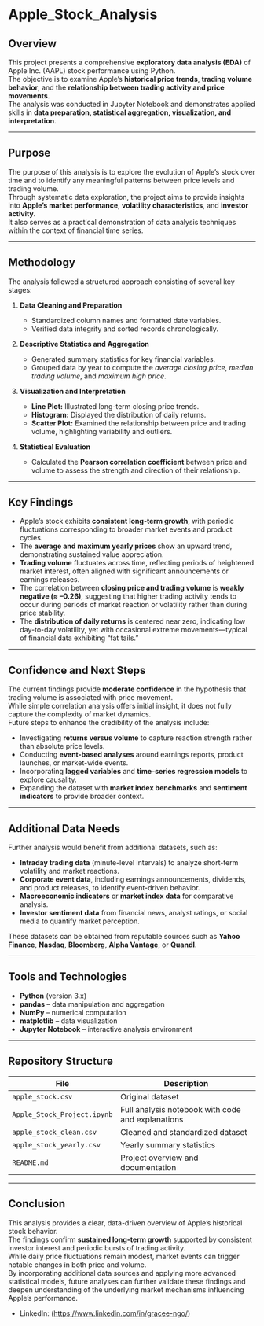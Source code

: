 # Apple_Stock_Analysis
## Overview
This project presents a comprehensive **exploratory data analysis (EDA)** of Apple Inc. (AAPL) stock performance using Python.  
The objective is to examine Apple’s **historical price trends**, **trading volume behavior**, and the **relationship between trading activity and price movements**.  
The analysis was conducted in Jupyter Notebook and demonstrates applied skills in **data preparation, statistical aggregation, visualization, and interpretation**.

---

## Purpose
The purpose of this analysis is to explore the evolution of Apple’s stock over time and to identify any meaningful patterns between price levels and trading volume.  
Through systematic data exploration, the project aims to provide insights into **Apple’s market performance**, **volatility characteristics**, and **investor activity**.  
It also serves as a practical demonstration of data analysis techniques within the context of financial time series.

---

## Methodology
The analysis followed a structured approach consisting of several key stages:

1. **Data Cleaning and Preparation**  
   - Standardized column names and formatted date variables.  
   - Verified data integrity and sorted records chronologically.  

2. **Descriptive Statistics and Aggregation**  
   - Generated summary statistics for key financial variables.  
   - Grouped data by year to compute the *average closing price*, *median trading volume*, and *maximum high price*.  

3. **Visualization and Interpretation**  
   - **Line Plot:** Illustrated long-term closing price trends.  
   - **Histogram:** Displayed the distribution of daily returns.  
   - **Scatter Plot:** Examined the relationship between price and trading volume, highlighting variability and outliers.  

4. **Statistical Evaluation**  
   - Calculated the **Pearson correlation coefficient** between price and volume to assess the strength and direction of their relationship.

---

## Key Findings
- Apple’s stock exhibits **consistent long-term growth**, with periodic fluctuations corresponding to broader market events and product cycles.  
- The **average and maximum yearly prices** show an upward trend, demonstrating sustained value appreciation.  
- **Trading volume** fluctuates across time, reflecting periods of heightened market interest, often aligned with significant announcements or earnings releases.  
- The correlation between **closing price and trading volume** is **weakly negative (≈ –0.26)**, suggesting that higher trading activity tends to occur during periods of market reaction or volatility rather than during price stability.  
- The **distribution of daily returns** is centered near zero, indicating low day-to-day volatility, yet with occasional extreme movements—typical of financial data exhibiting “fat tails.”

---

## Confidence and Next Steps
The current findings provide **moderate confidence** in the hypothesis that trading volume is associated with price movement.  
While simple correlation analysis offers initial insight, it does not fully capture the complexity of market dynamics.  
Future steps to enhance the credibility of the analysis include:  
- Investigating **returns versus volume** to capture reaction strength rather than absolute price levels.  
- Conducting **event-based analyses** around earnings reports, product launches, or market-wide events.  
- Incorporating **lagged variables** and **time-series regression models** to explore causality.  
- Expanding the dataset with **market index benchmarks** and **sentiment indicators** to provide broader context.

---

## Additional Data Needs
Further analysis would benefit from additional datasets, such as:  
- **Intraday trading data** (minute-level intervals) to analyze short-term volatility and market reactions.  
- **Corporate event data**, including earnings announcements, dividends, and product releases, to identify event-driven behavior.  
- **Macroeconomic indicators** or **market index data** for comparative analysis.  
- **Investor sentiment data** from financial news, analyst ratings, or social media to quantify market perception.  

These datasets can be obtained from reputable sources such as **Yahoo Finance**, **Nasdaq**, **Bloomberg**, **Alpha Vantage**, or **Quandl**.

---

## Tools and Technologies
- **Python** (version 3.x)  
- **pandas** – data manipulation and aggregation  
- **NumPy** – numerical computation  
- **matplotlib** – data visualization  
- **Jupyter Notebook** – interactive analysis environment  

---

## Repository Structure
| File | Description |
|------|--------------|
| `apple_stock.csv` | Original dataset |
| `Apple_Stock_Project.ipynb` | Full analysis notebook with code and explanations |
| `apple_stock_clean.csv` | Cleaned and standardized dataset |
| `apple_stock_yearly.csv` | Yearly summary statistics |
| `README.md` | Project overview and documentation |

---

## Conclusion
This analysis provides a clear, data-driven overview of Apple’s historical stock behavior.  
The findings confirm **sustained long-term growth** supported by consistent investor interest and periodic bursts of trading activity.  
While daily price fluctuations remain modest, market events can trigger notable changes in both price and volume.  
By incorporating additional data sources and applying more advanced statistical models, future analyses can further validate these findings and deepen understanding of the underlying market mechanisms influencing Apple’s performance.

- LinkedIn: (https://www.linkedin.com/in/gracee-ngo/)
